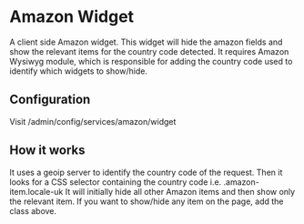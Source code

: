 # Amazon Widget
A client side Amazon widget.
This widget will hide the amazon fields and show the relevant items for the
country code detected.
It requires Amazon Wysiwyg module, which is responsible for adding the
country code used to identify which widgets to show/hide.

## Configuration
Visit /admin/config/services/amazon/widget

## How it works
It uses a geoip server to identify the country code of the request.
Then it looks for a CSS selector containing the country code i.e. .amazon-item.locale-uk
It will initially hide all other Amazon items and then show only the relevant item.
If you want to show/hide any item on the page, add the class above.

